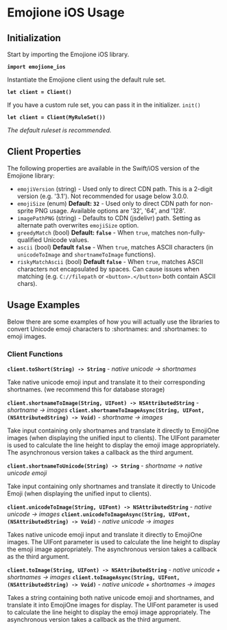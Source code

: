 # Emojione iOS Usage

## Initialization

Start by importing the Emojione iOS library.

**`import emojione_ios`**

Instantiate the Emojione client using the default rule set.

**`let client = Client()`**

If you have a custom rule set, you can pass it in the initializer. `init()`

**`let client = Client(MyRuleSet())`**

_The default ruleset is recommended._

## Client Properties

The following properties are available in the Swift/iOS version of the Emojione library:

 - `emojiVersion` (string) - Used only to direct CDN path. This is a 2-digit version (e.g. '3.1'). Not recommended for usage below 3.0.0.
 - `emojiSize` (enum) **Default: `32`** - Used only to direct CDN path for non-sprite PNG usage. Available options are '32', '64', and '128'.
 - `imagePathPNG` (string) - Defaults to CDN (jsdelivr) path. Setting as alternate path overwrites `emojiSize` option.
 - `greedyMatch` (bool) **Default: `false`** - When `true`, matches non-fully-qualified Unicode values.
 - `ascii` (bool) **Default `false`** - When `true`, matches ASCII characters (in `unicodeToImage` and `shortnameToImage` functions).
 - `riskyMatchAscii` (bool) **Default `false`** - When `true`, matches ASCII characters not encapsulated by spaces. Can cause issues when matching (e.g. `C://filepath` or `<button>.</button>` both contain ASCII chars).

## Usage Examples

Below there are some examples of how you will actually use the libraries to convert Unicode emoji characters to :shortnames: and :shortnames: to emoji images.


### Client Functions


**`client.toShort(String) -> String`** - _native unicode -> shortnames_

Take native unicode emoji input and translate it to their corresponding shortnames. (we recommend this for database storage)


**`client.shortnameToImage(String, UIFont) -> NSAttributedString`** - _shortname -> images_
**`client.shortnameToImageAsync(String, UIFont, (NSAttributedString) -> Void)`** - _shortname -> images_

Take input containing only shortnames and translate it directly to EmojiOne images (when displaying the unified input to clients).  The UIFont parameter is used to calculate the line height to display the emoji image appropriately.  The asynchronous version takes a callback as the third argument.

**`client.shortnameToUnicode(String) -> String`** - _shortname -> native unicode emoji_

Take input containing only shortnames and translate it directly to Unicode Emoji (when displaying the unified input to clients).

**`client.unicodeToImage(String, UIFont) -> NSAttributedString`** - _native unicode -> images_
**`client.unicodeToImageAsync(String, UIFont, (NSAttributedString) -> Void)`** - _native unicode -> images_

Takes native unicode emoji input and translate it directly to EmojiOne images.  The UIFont parameter is used to calculate the line height to display the emoji image appropriately.  The asynchronous version takes a callback as the third argument.

**`client.toImage(String, UIFont) -> NSAttributedString`** - _native unicode + shortnames -> images_
**`client.toImageAsync(String, UIFont, (NSAttributedString) -> Void)`** - _native unicode + shortnames -> images_

Takes a string containing both native unicode emoji and shortnames, and translate it into EmojiOne images for display.  The UIFont parameter is used to calculate the line height to display the emoji image appropriately.  The asynchronous version takes a callback as the third argument.

